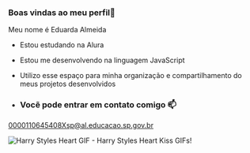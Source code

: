 ### Boas vindas ao meu perfil🤍

Meu nome é Eduarda Almeida

- Estou estudando na Alura
- Estou me desenvolvendo na linguagem JavaScript

- Utilizo esse espaço para minha organização e compartilhamento do meus projetos desenvolvidos

-  ### Vocẽ pode entrar em contato comigo 📫

0000110645408Xsp@al.educacao.sp.gov.br

<img src="https://media1.tenor.com/m/GjU5fvBhPtYAAAAC/harry-styles-heart.gif" alt="Harry Styles Heart GIF - Harry Styles Heart Kiss GIFs"/>!

